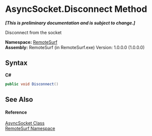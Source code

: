 # AsyncSocket.Disconnect Method 
 _**\[This is preliminary documentation and is subject to change.\]**_

Disconnect from the socket

**Namespace:**&nbsp;<a href="Documentation.md">RemoteSurf</a><br />**Assembly:**&nbsp;RemoteSurf (in RemoteSurf.exe) Version: 1.0.0.0 (1.0.0.0)

## Syntax

**C#**<br />
``` C#
public void Disconnect()
```


## See Also


#### Reference
<a href="Documentation.md">AsyncSocket Class</a><br /><a href="Documentation.md">RemoteSurf Namespace</a><br />